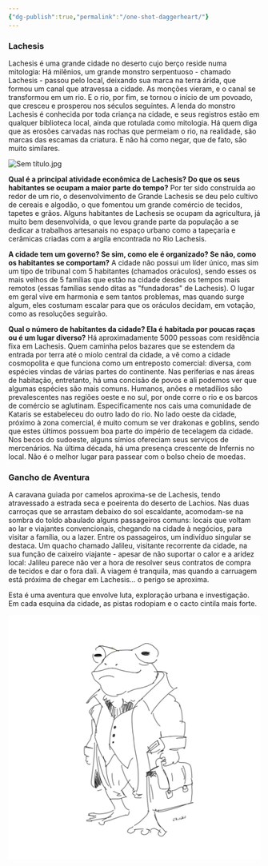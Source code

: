 ```yaml
---
{"dg-publish":true,"permalink":"/one-shot-daggerheart/"}
---
```


### Lachesis

Lachesis é uma grande cidade no deserto cujo berço reside numa mitologia: Há milênios, um grande monstro serpentuoso - chamado Lachesis - passou pelo local, deixando sua marca na terra árida, que formou um canal que atravessa a cidade. As monções vieram, e o canal se transformou em um rio. E o rio, por fim, se tornou o início de um povoado, que cresceu e prosperou nos séculos seguintes. A lenda do monstro Lachesis é conhecida por toda criança na cidade, e seus registros estão em qualquer biblioteca local, ainda que rotulada como mitologia. Há quem diga que as erosões carvadas nas rochas que permeiam o rio, na realidade, são marcas das escamas da criatura. E não há como negar, que de fato, são muito similares.

![Sem título.jpg](/img/user/Imagens/Sem%20t%C3%ADtulo.jpg)

**Qual é a principal atividade econômica de Lachesis? Do que os seus habitantes se ocupam a maior parte do tempo?**
Por ter sido construída ao redor de um rio, o desenvolvimento de Grande Lachesis se deu pelo cultivo de cereais e algodão, o que fomentou um grande comércio de tecidos, tapetes e grãos. Alguns habitantes de Lachesis se ocupam da agricultura, já muito bem desenvolvida, o que levou grande parte da população a se dedicar a trabalhos artesanais no espaço urbano como a tapeçaria e cerâmicas criadas com a argila encontrada no Rio Lachesis.

**A cidade tem um governo? Se sim, como ele é organizado? Se não, como os habitantes se comportam?**
A cidade não possui um líder único, mas sim um tipo de tribunal com 5 habitantes (chamados oráculos), sendo esses os mais velhos de 5 famílias que estão na cidade desdes os tempos mais remotos (essas famílias sendo ditas as "fundadoras" de Lachesis).
O lugar em geral vive em harmonia e sem tantos problemas, mas quando surge algum, eles costumam escalar para que os oráculos decidam, em votação, como as resoluções seguirão.

**Qual o número de habitantes da cidade? Ela é habitada por poucas raças ou é um lugar diverso?**
Há aproximadamente 5000 pessoas com residência fixa em Lachesis. Quem caminha pelos bazares que se estendem da entrada por terra até o miolo central da cidade, a vê como a cidade cosmopolita e que funciona como um entreposto comercial: diversa, com espécies vindas de várias partes do continente. Nas periferias e nas áreas de habitação, entretanto, há uma concisão de povos e ali podemos ver que algumas espécies são mais comuns. Humanos, anões e metadílios são prevalescentes nas regiões oeste e no sul, por onde corre o rio e os barcos de comércio se aglutinam. Especificamente nos cais uma comunidade de Kataris se estabeleceu do outro lado do rio. No lado oeste da cidade, próximo à zona comercial, é muito comum se ver drakonas e goblins, sendo que estes últimos possuem boa parte do império de tecelagem da cidade.
Nos becos do sudoeste, alguns símios ofereciam seus serviços de mercenários. Na última década, há uma presença crescente de Infernis no local. Não é o melhor lugar para passear com o bolso cheio de moedas.


### Gancho de Aventura

A caravana guiada por camelos aproxima-se de Lachesis, tendo atravessado a estrada seca e poeirenta do deserto de Lachios. Nas duas carroças que se arrastam debaixo do sol escaldante, acomodam-se na sombra do toldo abaulado alguns passageiros comuns: locais que voltam ao lar e viajantes convencionais, chegando na cidade à negócios, para visitar a família, ou a lazer. Entre os passageiros, um indivíduo singular se destaca. Um quacho chamado Jalileu, visitante recorrente da cidade, na sua função de caixeiro viajante - apesar de não suportar o calor e a aridez local: Jalileu parece não ver a hora de resolver seus contratos de compra de tecidos e dar o fora dali. A viagem é tranquila, mas quando a carruagem está próxima de chegar em Lachesis... o perigo se aproxima.

Esta é uma aventura que envolve luta, exploração urbana e investigação. Em cada esquina da cidade, as pistas rodopiam e o cacto cintila mais forte.

![Pasted image 20250722201840.png](/img/user/Pasted%20image%2020250722201840.png)